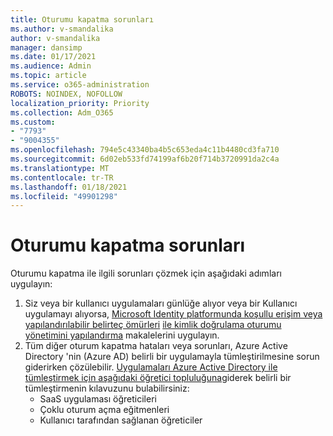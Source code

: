```yaml
---
title: Oturumu kapatma sorunları
ms.author: v-smandalika
author: v-smandalika
manager: dansimp
ms.date: 01/17/2021
ms.audience: Admin
ms.topic: article
ms.service: o365-administration
ROBOTS: NOINDEX, NOFOLLOW
localization_priority: Priority
ms.collection: Adm_O365
ms.custom:
- "7793"
- "9004355"
ms.openlocfilehash: 794e5c43340ba4b5c653eda4c11b4480cd3fa710
ms.sourcegitcommit: 6d02eb533fd74199af6b20f714b3720991da2c4a
ms.translationtype: MT
ms.contentlocale: tr-TR
ms.lasthandoff: 01/18/2021
ms.locfileid: "49901298"
---
```

# <a name="sign-out-issues"></a>Oturumu kapatma sorunları

Oturumu kapatma ile ilgili sorunları çözmek için aşağıdaki adımları uygulayın:

1. Siz veya bir kullanıcı uygulamaları günlüğe alıyor veya bir Kullanıcı uygulamayı alıyorsa, [Microsoft Identity platformunda koşullu erişim veya yapılandırılabilir belirteç ömürleri](https://docs.microsoft.com/azure/active-directory/develop/active-directory-configurable-token-lifetimes) [ile kimlik doğrulama oturumu yönetimini yapılandırma](https://docs.microsoft.com/azure/active-directory/conditional-access/howto-conditional-access-session-lifetime) makalelerini uygulayın.
2. Tüm diğer oturum kapatma hataları veya sorunları, Azure Active Directory 'nin (Azure AD) belirli bir uygulamayla tümleştirilmesine sorun giderirken çözülebilir. [Uygulamaları Azure Active Directory ile tümleştirmek için aşağıdaki öğretici topluluğuna](https://docs.microsoft.com/azure/active-directory/saas-apps/tutorial-list)giderek belirli bir tümleştirmenin kılavuzunu bulabilirsiniz:
    - SaaS uygulaması öğreticileri
    - Çoklu oturum açma eğitmenleri
    - Kullanıcı tarafından sağlanan öğreticiler